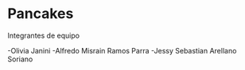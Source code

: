 # Pancakes

Integrantes de equipo

-Olivia Janini 
-Alfredo Misrain Ramos Parra
-Jessy Sebastian Arellano Soriano
